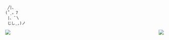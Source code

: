 <!--
**0x6a69616e/0x6a69616e** is a ✨ _special_ ✨ repository because its `README.md` (this file) appears on your GitHub profile.

Here are some ideas to get you started:

- 🔭 I’m currently working on ...
- 🌱 I’m currently learning ...
- 👯 I’m looking to collaborate on ...
- 🤔 I’m looking for help with ...
- 💬 Ask me about ...
- 📫 How to reach me: ...
- 😄 Pronouns: ...
- ⚡ Fun fact: ...
-->

```
 ╱|、
(˚ˎ。7
 |、˜〵
 じしˍ,)ノ
```

<div>
  <img align="left" src="https://github-readme-stats.vercel.app/api?username=0x6a69616e&show_icons=true&theme=transparent&hide_title=true&line_height=22&hide_border=true" />
  <img align="right" src="https://github-readme-stats.vercel.app/api/top-langs/?username=0x6a69616e&layout=compact&theme=transparent&hide_title=true&line_height=22&hide_border=true" />
</div>
